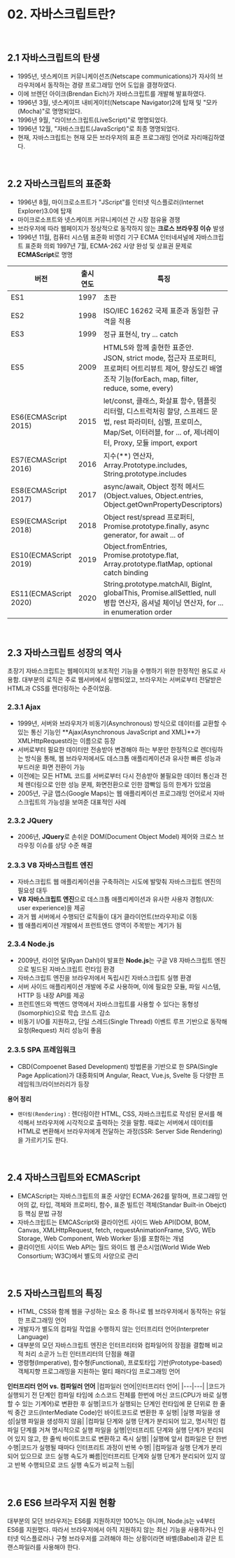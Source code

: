 # 02. 자바스크립트란?

<br/>

## 2.1 자바스크립트의 탄생

- 1995년, 넷스케이프 커뮤니케이션즈(Netscape communications)가 자사의 브라우저에서 동작하는 경량 프로그래밍 언어 도입을 결졍하였다.
- 이에 브렌던 아이크(Brendan Eich)가 자바스크립트를 개발해 발표하였다.
- 1996년 3월, 넷스케이프 내비게이터(Netscape Navigator)2에 탑재 및 "모카(Mocha)"로 명명되었다.
- 1996년 9월, "라이브스크립트(LiveScript)"로 명명되었다.
- 1996년 12월, "자바스크립트(JavaScript)"로 최종 명명되었다.
- 현재, 자바스크립트는 현재 모든 브라우저의 표준 프로그래밍 언어로 자리매김하였다.

<br/>

## 2.2 자바스크립트의 표준화

- 1996년 8월, 마이크로소프트가 "JScript"를 인터넷 익스플로러(Internet Explorer)3.0에 탑재
- 마이크로소프트와 넷스케이프 커뮤니케이션 간 시장 점유율 경쟁
- 브라우저에 따라 웹페이지가 정상적으로 동작하지 않는 **크로스 브라우징 이슈** 발생
- 1996년 11월, 컴퓨터 시스템 표준화 비영리 기구 ECMA 인터네셔널에 자바스크립트 표준화 의뢰
1997년 7월, ECMA-262 사양 완성 및 상표권 문제로 **ECMAScript**로 명명

|버전|출시 연도|특징|
|---|---|---|
|ES1|1997|초판|
|ES2|1998|ISO/IEC 16262 국제 표준과 동일한 규격을 적용|
|ES3|1999|정규 표현식, try ... catch|
|ES5|2009|HTML5와 함께 출현한 표준안. <br/> JSON, strict mode, 접근자 프로퍼티, 프로퍼티 어트리뷰트 제어, 향상도긴 배열 조작 기능(forEach, map, filter, reduce, some, every)|
|ES6(ECMAScript 2015)|2015|let/const, 클래스, 화살표 함수, 템플릿 리터럴, 디스트럭처링 할당, 스프레드 문법, rest 파라미터, 심벌, 프로미스, Map/Set, 이터러블, for ... of, 제너레이터, Proxy, 모듈 import, export|
|ES7(ECMAScript 2016)|2016|지수(**) 연산자, Array.Prototype.includes, String.prototype.includes|
|ES8(ECMAScript 2017)|2017|async/await, Object 정적 메서드(Object.values, Object.entries, Object.getOwnPropertyDescriptors)|
|ES9(ECMAScript 2018)|2018|Object rest/spread 프로퍼티, Promise.prototype.finally, async generator, for await ... of|
|ES10(ECMAScript 2019)|2019|Object.fromEntries, Promise.prototype.flat, Array.prototype.flatMap, optional catch binding|
|ES11(ECMAScript 2020)|2020|String.prototype.matchAll, BigInt, globalThis, Promise.allSettled, null 병합 연산자, 옵셔널 체이닝 연산자, for ... in enumeration order|

<br/>

## 2.3 자바스크립트 성장의 역사
초장기 자바스크립트는 웹페이지의 보조적인 기능을 수행하기 위한 한정적인 용도로 사용함. 대부분의 로직은 주로 웹서버에서 실행되었고, 브라우저는 서버로부터 전달받은 HTML과 CSS를 렌더링하는 수준이었음.

### 2.3.1 Ajax
- 1999년, 서버와 브라우저가 비동기(Asynchronous) 방식으로 데이터를 교환할 수 있는 통신 기능인 **Ajax(Asynchronous JavaScript and XML)**가 XMLHttpRequest라는 이름으로 등장
- 서버로부터 필요한 데이터만 전송받아 변경해야 하는 부분만 한정적으로 렌더링하는 방식을 통해, 웹 브라우저에서도 데스크톱 애플리케이션과 유사한 빠른 성능과 부드러운 화면 전환이 가능
- 이전에는 모든 HTML 코드를 서버로부터 다시 전송받아 불필요한 데이터 통신과 전체 렌더링으로 인한 성능 문제, 화면전환으로 인한 깜빡임 등의 한계가 있었음
- 2005년, 구글 맵스(Google Maps)는 웹 애플리케이션 프로그래밍 언어로서 자바스크립트의 가능성을 보여준 대표적인 사례

### 2.3.2 JQuery
- 2006년, **JQuery**로 손쉬운 DOM(Document Object Model) 제어와 크로스 브라우징 이슈를 상당 수준 해결

### 2.3.3 V8 자바스크립트 엔진
- 자바스크립트 웹 애플리케이션을 구축하려는 시도에 발맞춰 자바스크립트 엔진의 필요성 대두
- **V8 자바스크립트 엔진**으로 데스크톱 애플리케이션과 유사한 사용자 경험(UX: user experience)을 제공
- 과거 웹 서버에서 수행되던 로직들이 대거 클라이언트(브라우저)로 이동
- 웹 애플리케이션 개발에서 프런트엔드 영역이 주목받는 계기가 됨

### 2.3.4 Node.js
- 2009년, 라이언 달(Ryan Dahl)이 발표한 **Node.js**는 구글 V8 자바스크립트 엔진으로 빌드된 자바스크립트 런타임 환경
- 자바스크립트 엔진을 브라우저에서 독립시킨 자바스크립트 실행 환경
- 서버 사이드 애플리케이션 개발에 주로 사용하며, 이에 필요한 모듈, 파일 시스템, HTTP 등 내장 API를 제공
- 프런트엔드와 백엔드 영역에서 자바스크립트를 사용할 수 있다는 동형성(Isomorphic)으로 학습 코스트 감소
- 비동기 I/O를 지원하고, 단일 스레드(Single Thread) 이벤트 루프 기반으로 동작해 요청(Request) 처리 성능이 좋음

### 2.3.5 SPA 프레임워크
- CBD(Compoenet Based Development) 방법론을 기반으로 한 SPA(Single Page Application)가 대중화되며 Angular, React, Vue.js, Svelte 등 다양한 프레임워크/라이브러리가 등장


**용어 정리**

- `렌더링(Rendering)` : 렌더링이란 HTML, CSS, 자바스크립트로 작성된 문서를 해석해서 브라우저에 시각적으로 출력하는 것을 말함. 때로는 서버에서 데이터를 HTML로 변환해서 브라우저에게 전달하는 과정(SSR: Server Side Rendering)을 가르키기도 한다.


<br/>

## 2.4 자바스크립트와 ECMAScript
- EMCAScript는 자바스크립트의 표준 사양인 ECMA-262를 말하며, 프로그래밍 언어의 값, 타입, 객체와 프로퍼티, 함수, 표준 빌트인 객체(Standar Built-in Obejct) 등 핵심 문법 규정
- 자바스크립트는 EMCAScript와 클라이언트 사이드 Web API(DOM, BOM, Canvas, XMLHttpRequest, fetch, requestAnimationFrame, SVG, WEb Storage, Web Component, Web Worker 등)를 포함하는 개념
- 클라이언트 사이드 Web API는 월드 와이드 웹 콘소시엄(World Wide Web Consortium; W3C)에서 별도의 사양으로 관리


<br/>

## 2.5 자바스크립트의 특징
- HTML, CSS와 함께 웹을 구성하는 요소 중 하나로 웹 브라우저에서 동작하는 유일한 프로그래밍 언어
- 개발자가 별도의 컴파일 작업을 수행하지 않는 인터프리터 언어(Interpreter Language)
- 대부분의 모던 자바스크립트 엔진은 인터프리터와 컴파일어의 장점을 결합해 비교적 처리 소곧가 느린 인터프리터의 단점을 해결
- 명령형(Imperative), 함수형(Functional), 프로토타입 기반(Prototype-based) 객체지향 프로그래밍을 지원하는 멀티 패러다임 프로그래밍 언어

**인터프리터 언어 vs. 컴파일러 언어**
|컴파일러 언어|인터프리터 언어|
|---|---|
|코드가 실행되기 전 단계인 컴파일 타임에 소스코드 전체를 한번에 머신 코드(CPU가 바로 실행할 수 있는 기계어)로 변환한 후 실행|코드가 실행되는 단계인 런타임에 문 단위로 한 줄씩 중간 코드(InterMediate Code)인 바이트코드로 변환한 후 실행|
|실행 파일을 생성|실행 파일을 생성하지 않음|
|컴파일 단계와 실행 단계가 분리되어 있고, 명시적인 컴파일 단계를 거쳐 명시적으로 실행 파일을 실행|인터프리트 단계와 실행 단계가 분리되어 있지 않고, 한 줄씩 바이트코드로 변환하고 즉시 실행|
|실행에 앞서 컴파일은 단 한번 수행|코드가 실행될 때마다 인터프리트 과정이 반복 수행|
|컴파일과 실행 단계가 분리되어 있으므로 코드 실행 속도가 빠름|인터프리트 단계와 실행 단계가 분리되어 있지 않고 반복 수행되므로 코드 실행 속도가 비교적 느림|


<br/>

## 2.6 ES6 브라우저 지원 현황
대부분의 모던 브라우저는 ES6를 지원하지만 100%는 아니며, Node.js는 v4부터 ES6를 지원했다. 따라서 브라우저에서 아직 지원하지 않는 최신 기능을 사용하거나 인터넷 익스플로러나 구형 브라우저를 고려해야 하는 상황이라면 바벨(Babel)과 같은 트랜스파일러를 사용해야 한다.



<br/>
